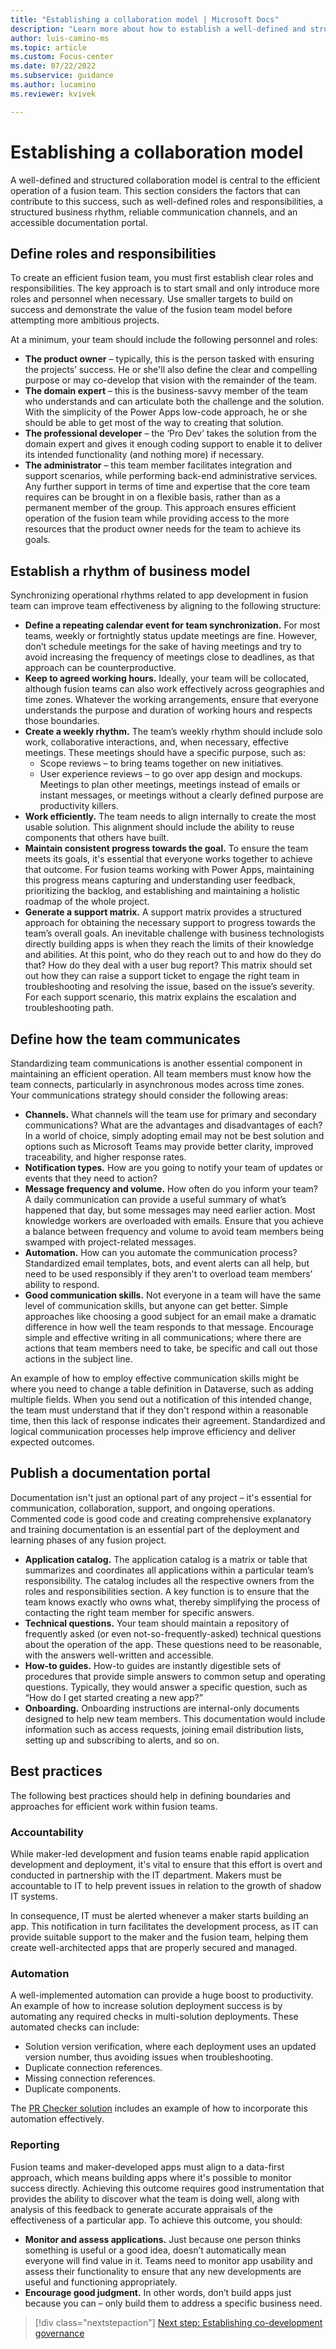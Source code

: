 ```yaml
---
title: "Establishing a collaboration model | Microsoft Docs"
description: "Learn more about how to establish a well-defined and structured collaboration model for fusion app development."
author: luis-camino-ms
ms.topic: article
ms.custom: Focus-center
ms.date: 07/22/2022
ms.subservice: guidance
ms.author: lucamino
ms.reviewer: kvivek

---
```


# Establishing a collaboration model

A well-defined and structured collaboration model is central to the efficient operation of a fusion team. This section considers the factors that can contribute to this success, such as well-defined roles and responsibilities, a structured business rhythm, reliable communication channels, and an accessible documentation portal. 


## Define roles and responsibilities
To create an efficient fusion team, you must first establish clear roles and responsibilities. The key approach is to start small and only introduce more roles and personnel when necessary. Use smaller targets to build on success and demonstrate the value of the fusion team model before attempting more ambitious projects. 

At a minimum, your team should include the following personnel and roles:
- **The product owner** – typically, this is the person tasked with ensuring the projects’ success. He or she'll also define the clear and compelling purpose or may co-develop that vision with the remainder of the team.
- **The domain expert** – this is the business-savvy member of the team who understands and can articulate both the challenge and the solution. With the simplicity of the Power Apps low-code approach, he or she should be able to get most of the way to creating that solution.
- **The professional developer** – the ‘Pro Dev’ takes the solution from the domain expert and gives it enough coding support to enable it to deliver its intended functionality (and nothing more) if necessary.
- **The administrator** – this team member facilitates integration and support scenarios, while performing back-end administrative services.
Any further support in terms of time and expertise that the core team requires can be brought in on a flexible basis, rather than as a permanent member of the group. This approach ensures efficient operation of the fusion team while providing access to the more resources that the product owner needs for the team to achieve its goals. 

## Establish a rhythm of business model
Synchronizing operational rhythms related to app development in fusion team can improve team effectiveness by aligning to the following structure:

- **Define a repeating calendar event for team synchronization.** For most teams, weekly or fortnightly status update meetings are fine. However, don’t schedule meetings for the sake of having meetings and try to avoid increasing the frequency of meetings close to deadlines, as that approach can be counterproductive. 
- **Keep to agreed working hours.** Ideally, your team will be collocated, although fusion teams can also work effectively across geographies and time zones. Whatever the working arrangements, ensure that everyone understands the purpose and duration of working hours and respects those boundaries. 
- **Create a weekly rhythm.** The team’s weekly rhythm should include solo work, collaborative interactions, and, when necessary, effective meetings. These meetings should have a specific purpose, such as:
  - Scope reviews – to bring teams together on new initiatives.
  - User experience reviews – to go over app design and mockups.
Meetings to plan other meetings, meetings instead of emails or instant messages, or meetings without a clearly defined purpose are productivity killers.
- **Work efficiently.** The team needs to align internally to create the most usable solution. This alignment should include the ability to reuse components that others have built.
- **Maintain consistent progress towards the goal.** To ensure the team meets its goals, it's essential that everyone works together to achieve that outcome. For fusion teams working with Power Apps, maintaining this progress means capturing and understanding user feedback, prioritizing the backlog, and establishing and maintaining a holistic roadmap of the whole project. 
- **Generate a support matrix.** A support matrix provides a structured approach for obtaining the necessary support to progress towards the team’s overall goals. An inevitable challenge with business technologists directly building apps is when they reach the limits of their knowledge and abilities. At this point, who do they reach out to and how do they do that? How do they deal with a user bug report? This matrix should set out how they can raise a support ticket to engage the right team in troubleshooting and resolving the issue, based on the issue’s severity. For each support scenario, this matrix explains the escalation and troubleshooting path. 

## Define how the team communicates
Standardizing team communications is another essential component in maintaining an efficient operation. All team members must know how the team connects, particularly in asynchronous modes across time zones. Your communications strategy should consider the following areas:
- **Channels.** What channels will the team use for primary and secondary communications? What are the advantages and disadvantages of each? In a world of choice, simply adopting email may not be best solution and options such as Microsoft Teams may provide better clarity, improved traceability, and higher response rates. 
- **Notification types.** How are you going to notify your team of updates or events that they need to action? 
- **Message frequency and volume.** How often do you inform your team? A daily communication can provide a useful summary of what’s happened that day, but some messages may need earlier action. Most knowledge workers are overloaded with emails. Ensure that you achieve a balance between frequency and volume to avoid team members being swamped with project-related messages. 
- **Automation.** How can you automate the communication process? Standardized email templates, bots, and event alerts can all help, but need to be used responsibly if they aren't to overload team members’ ability to respond. 
- **Good communication skills.** Not everyone in a team will have the same level of communication skills, but anyone can get better. Simple approaches like choosing a good subject for an email make a dramatic difference in how well the team responds to that message. Encourage simple and effective writing in all communications; where there are actions that team members need to take, be specific and call out those actions in the subject line. 

An example of how to employ effective communication skills might be where you need to change a table definition in Dataverse, such as adding multiple fields. When you send out a notification of this intended change, the team must understand that if they don't respond within a reasonable time, then this lack of response indicates their agreement. Standardized and logical communication processes help improve efficiency and deliver expected outcomes. 

## Publish a documentation portal
Documentation isn't just an optional part of any project – it's essential for communication, collaboration, support, and ongoing operations. Commented code is good code and creating comprehensive explanatory and training documentation is an essential part of the deployment and learning phases of any fusion project. 

- **Application catalog.** The application catalog is a matrix or table that summarizes and coordinates all applications within a particular team’s responsibility. The catalog includes all the respective owners from the roles and responsibilities section. A key function is to ensure that the team knows exactly who owns what, thereby simplifying the process of contacting the right team member for specific answers. 
- **Technical questions.** Your team should maintain a repository of frequently asked (or even not-so-frequently-asked) technical questions about the operation of the app. These questions need to be reasonable, with the answers well-written and accessible. 
- **How-to guides.** How-to guides are instantly digestible sets of procedures that provide simple answers to common setup and operating questions. Typically, they would answer a specific question, such as “How do I get started creating a new app?”
- **Onboarding.** Onboarding instructions are internal-only documents designed to help new team members. This documentation would include information such as access requests, joining email distribution lists, setting up and subscribing to alerts, and so on. 

## Best practices
The following best practices should help in defining boundaries and approaches for efficient work within fusion teams.

### Accountability
While maker-led development and fusion teams enable rapid application development and deployment, it's vital to ensure that this effort is overt and conducted in partnership with the IT department. Makers must be accountable to IT to help prevent issues in relation to the growth of shadow IT systems. 

In consequence, IT must be alerted whenever a maker starts building an app. This notification in turn facilitates the development process, as IT can provide suitable support to the maker and the fusion team, helping them create well-architected apps that are properly secured and managed.

### Automation

A well-implemented automation can provide a huge boost to productivity. An example of how to increase solution deployment success is by automating any required checks in multi-solution deployments. These automated checks can include:

- Solution version verification, where each deployment uses an updated version number, thus avoiding issues when troubleshooting.
- Duplicate connection references.
- Missing connection references.
- Duplicate components.

The [PR Checker solution](community-solutions-tools.md) includes an example of how to incorporate this automation effectively. 

### Reporting

Fusion teams and maker-developed apps must align to a data-first approach, which means building apps where it's possible to monitor success directly. Achieving this outcome requires good instrumentation that provides the ability to discover what the team is doing well, along with analysis of this feedback to generate accurate appraisals of the effectiveness of a particular app. To achieve this outcome, you should:

- **Monitor and assess applications.** Just because one person thinks something is useful or a good idea, doesn’t automatically mean everyone will find value in it. Teams need to monitor app usability and assess their functionality to ensure that any new developments are useful and functioning appropriately. 
- **Encourage good judgment.** In other words, don’t build apps just because you can – only build them to address a specific business need. 


> [!div class="nextstepaction"]
> [Next step: Establishing co-development governance](governance.md)